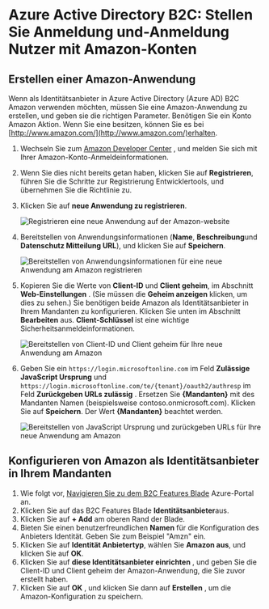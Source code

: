 <properties
    pageTitle="Azure Active Directory B2C: Konfiguration Amazon | Microsoft Azure"
    description="Stellen Sie Anmeldung und-Anmeldung Nutzer mit Amazon-Konten in Ihrer Anwendung, die durch Azure Active Directory B2C gesichert werden."
    services="active-directory-b2c"
    documentationCenter=""
    authors="swkrish"
    manager="mbaldwin"
    editor="bryanla"/>

<tags
    ms.service="active-directory-b2c"
    ms.workload="identity"
    ms.tgt_pltfrm="na"
    ms.devlang="na"
    ms.topic="article"
    ms.date="07/24/2016"
    ms.author="swkrish"/>

# <a name="azure-active-directory-b2c-provide-sign-up-and-sign-in-to-consumers-with-amazon-accounts"></a>Azure Active Directory B2C: Stellen Sie Anmeldung und-Anmeldung Nutzer mit Amazon-Konten

## <a name="create-an-amazon-application"></a>Erstellen einer Amazon-Anwendung

Wenn als Identitätsanbieter in Azure Active Directory (Azure AD) B2C Amazon verwenden möchten, müssen Sie eine Amazon-Anwendung zu erstellen, und geben sie die richtigen Parameter. Benötigen Sie ein Konto Amazon Aktion. Wenn Sie eine besitzen, können Sie es bei [http://www.amazon.com/](http://www.amazon.com/)erhalten.

1. Wechseln Sie zum [Amazon Developer Center](https://login.amazon.com/) , und melden Sie sich mit Ihrer Amazon-Konto-Anmeldeinformationen.
2. Wenn Sie dies nicht bereits getan haben, klicken Sie auf **Registrieren**, führen Sie die Schritte zur Registrierung Entwicklertools, und übernehmen Sie die Richtlinie zu.
3. Klicken Sie auf **neue Anwendung zu registrieren**.

    ![Registrieren eine neue Anwendung auf der Amazon-website](./media/active-directory-b2c-setup-amzn-app/amzn-new-app.png)

4. Bereitstellen von Anwendungsinformationen (**Name**, **Beschreibung**und **Datenschutz Mitteilung URL**), und klicken Sie auf **Speichern**.

    ![Bereitstellen von Anwendungsinformationen für eine neue Anwendung am Amazon registrieren](./media/active-directory-b2c-setup-amzn-app/amzn-register-app.png)

5. Kopieren Sie die Werte von **Client-ID** und **Client geheim**, im Abschnitt **Web-Einstellungen** . (Sie müssen die **Geheim anzeigen** klicken, um dies zu sehen.) Sie benötigen beide Amazon als Identitätsanbieter in Ihrem Mandanten zu konfigurieren. Klicken Sie unten im Abschnitt **Bearbeiten** aus. **Client-Schlüssel** ist eine wichtige Sicherheitsanmeldeinformationen.

    ![Bereitstellen von Client-ID und Client geheim für Ihre neue Anwendung am Amazon](./media/active-directory-b2c-setup-amzn-app/amzn-client-secret.png)

6. Geben Sie ein `https://login.microsoftonline.com` im Feld **Zulässige JavaScript Ursprung** und `https://login.microsoftonline.com/te/{tenant}/oauth2/authresp` im Feld **Zurückgeben URLs zulässig** . Ersetzen Sie **{Mandanten}** mit des Mandanten Namen (beispielsweise contoso.onmicrosoft.com). Klicken Sie auf **Speichern**. Der Wert **{Mandanten}** beachtet werden.

    ![Bereitstellen von JavaScript Ursprung und zurückgeben URLs für Ihre neue Anwendung am Amazon](./media/active-directory-b2c-setup-amzn-app/amzn-urls.png)

## <a name="configure-amazon-as-an-identity-provider-in-your-tenant"></a>Konfigurieren von Amazon als Identitätsanbieter in Ihrem Mandanten

1. Wie folgt vor, [Navigieren Sie zu dem B2C Features Blade](active-directory-b2c-app-registration.md#navigate-to-the-b2c-features-blade) Azure-Portal an.
2. Klicken Sie auf das B2C Features Blade **Identitätsanbieter**aus.
3. Klicken Sie auf **+ Add** am oberen Rand der Blade.
4. Bieten Sie einen benutzerfreundlichen **Namen** für die Konfiguration des Anbieters Identität. Geben Sie zum Beispiel "Amzn" ein.
5. Klicken Sie auf **Identität Anbietertyp**, wählen Sie **Amazon aus**, und klicken Sie auf **OK**.
6. Klicken Sie auf **diese Identitätsanbieter einrichten** , und geben Sie die Client-ID und Client geheim der Amazon-Anwendung, die Sie zuvor erstellt haben.
7. Klicken Sie auf **OK** , und klicken Sie dann auf **Erstellen** , um die Amazon-Konfiguration zu speichern.

